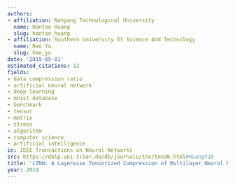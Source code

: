 ```yaml
---
authors:
- affiliation: Nanyang Technological University
  name: Hantao Huang
  slug: hantao_huang
- affiliation: Southern University Of Science And Technology
  name: Hao Yu
  slug: hao_yu
date: '2019-05-01'
estimated_citations: 12
fields:
- data compression ratio
- artificial neural network
- deep learning
- mnist database
- benchmark
- tensor
- matrix
- stress
- algorithm
- computer science
- artificial intelligence
in: IEEE Transactions on Neural Networks
src: https://dblp.uni-trier.de/db/journals/tnn/tnn30.html#HuangY19
title: 'LTNN: A Layerwise Tensorized Compression of Multilayer Neural Network'
year: 2019
---
```

